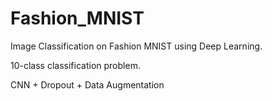 # Fashion_MNIST
Image Classification on Fashion MNIST using Deep Learning.

10-class classification problem.

CNN + Dropout + Data Augmentation
